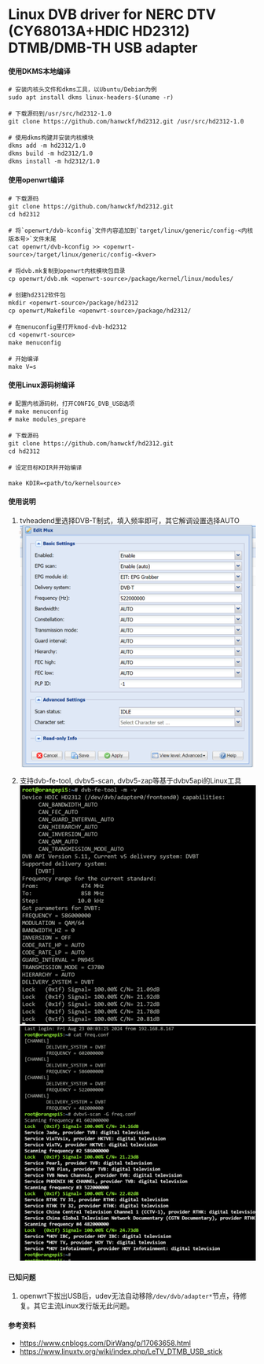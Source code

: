 # Linux DVB driver for NERC DTV (CY68013A+HDIC HD2312) DTMB/DMB-TH USB adapter

#### 使用DKMS本地编译

```shell
# 安装内核头文件和dkms工具，以Ubuntu/Debian为例
sudo apt install dkms linux-headers-$(uname -r)

# 下载源码到/usr/src/hd2312-1.0
git clone https://github.com/hanwckf/hd2312.git /usr/src/hd2312-1.0

# 使用dkms构建并安装内核模块
dkms add -m hd2312/1.0
dkms build -m hd2312/1.0
dkms install -m hd2312/1.0
```

#### 使用openwrt编译
```shell
# 下载源码
git clone https://github.com/hanwckf/hd2312.git
cd hd2312

# 将`openwrt/dvb-kconfig`文件内容追加到`target/linux/generic/config-<内核版本号>`文件末尾
cat openwrt/dvb-kconfig >> <openwrt-source>/target/linux/generic/config-<kver>

# 将dvb.mk复制到openwrt内核模块包目录
cp openwrt/dvb.mk <openwrt-source>/package/kernel/linux/modules/

# 创建hd2312软件包
mkdir <openwrt-source>/package/hd2312
cp openwrt/Makefile <openwrt-source>/package/hd2312/

# 在menuconfig里打开kmod-dvb-hd2312
cd <openwrt-source>
make menuconfig

# 开始编译
make V=s

```

#### 使用Linux源码树编译

```shell
# 配置内核源码树，打开CONFIG_DVB_USB选项
# make menuconfig
# make modules_prepare

# 下载源码
git clone https://github.com/hanwckf/hd2312.git
cd hd2312

# 设定目标KDIR并开始编译

make KDIR=<path/to/kernelsource>
```

#### 使用说明

1. tvheadend里选择DVB-T制式，填入频率即可，其它解调设置选择AUTO
![tvheadend](pics/tvheadend.png)


2. 支持dvb-fe-tool, dvbv5-scan, dvbv5-zap等基于dvbv5api的Linux工具
![dvb-fe-tool](pics/dvb-fe-tool.jpg)
![dvbv5-scan](pics/dvbv5-scan.jpg)

#### 已知问题
1. openwrt下拔出USB后，udev无法自动移除`/dev/dvb/adapter*`节点，待修复。其它主流Linux发行版无此问题。

#### 参考资料
- https://www.cnblogs.com/DirWang/p/17063658.html
- https://www.linuxtv.org/wiki/index.php/LeTV_DTMB_USB_stick
